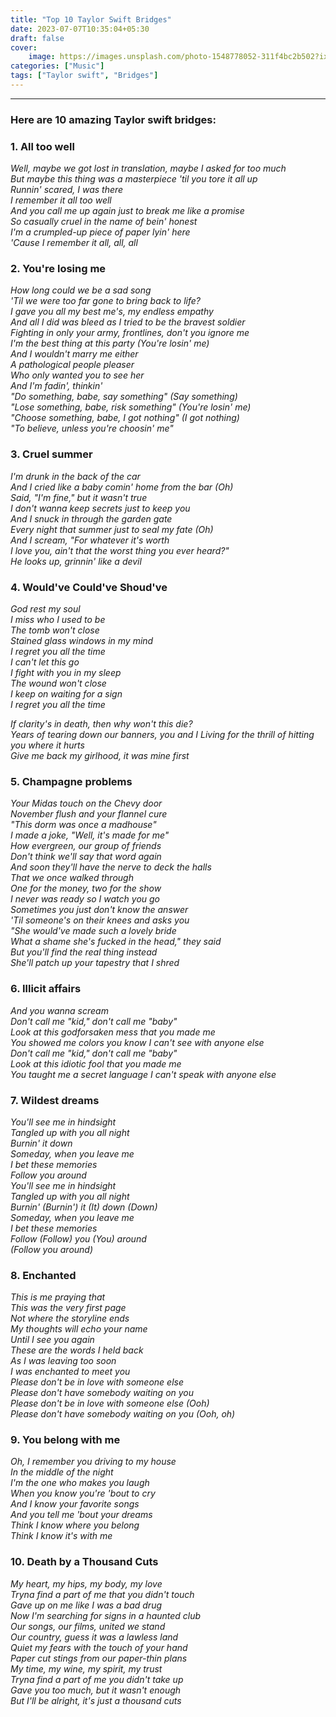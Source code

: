 ```yaml
---
title: "Top 10 Taylor Swift Bridges"
date: 2023-07-07T10:35:04+05:30
draft: false
cover:
    image: https://images.unsplash.com/photo-1548778052-311f4bc2b502?ixlib=rb-4.0.3&ixid=M3wxMjA3fDB8MHxwaG90by1wYWdlfHx8fGVufDB8fHx8fA%3D%3D&auto=format&fit=crop&w=1170&q=80
categories: ["Music"]
tags: ["Taylor swift", "Bridges"]
---
```

***

### Here are 10 amazing Taylor swift bridges:

###  1. All too well
_Well, maybe we got lost in translation, maybe I asked for too much  
But maybe this thing was a masterpiece 'til you tore it all up  
Runnin' scared, I was there  
I remember it all too well  
And you call me up again just to break me like a promise  
So casually cruel in the name of bein' honest  
I'm a crumpled-up piece of paper lyin' here  
'Cause I remember it all, all, all_

### 2. You're losing me
_How long could we be a sad song  
'Til we were too far gone to bring back to life?  
I gave you all my best me's, my endless empathy  
And all I did was bleed as I tried to be the bravest soldier  
Fighting in only your army, frontlines, don't you ignore me  
I'm the best thing at this party (You're losin' me)  
And I wouldn't marry me either  
A pathological people pleaser  
Who only wanted you to see her  
And I'm fadin', thinkin'  
"Do something, babe, say something" (Say something)  
"Lose something, babe, risk something" (You're losin' me)  
"Choose something, babe, I got nothing" (I got nothing)  
"To believe, unless you're choosin' me"_

### 3. Cruel summer
_I'm drunk in the back of the car  
And I cried like a baby comin' home from the bar (Oh)  
Said, "I'm fine," but it wasn't true  
I don't wanna keep secrets just to keep you  
And I snuck in through the garden gate  
Every night that summer just to seal my fate (Oh)  
And I scream, "For whatever it's worth  
I love you, ain't that the worst thing you ever heard?"  
He looks up, grinnin' like a devil_

### 4. Would've Could've Shoud've
_God rest my soul  
I miss who I used to be  
The tomb won't close  
Stained glass windows in my mind  
I regret you all the time  
I can't let this go  
I fight with you in my sleep   
The wound won't close  
I keep on waiting for a sign  
I regret you all the time_

_If clarity's in death, then why won't this die?  
Years of tearing down our banners, you and I
Living for the thrill of hitting you where it hurts  
Give me back my girlhood, it was mine first_

### 5. Champagne problems
_Your Midas touch on the Chevy door  
November flush and your flannel cure  
"This dorm was once a madhouse"  
I made a joke, "Well, it's made for me"  
How evergreen, our group of friends  
Don't think we'll say that word again  
And soon they'll have the nerve to deck the halls  
That we once walked through  
One for the money, two for the show  
I never was ready so I watch you go  
Sometimes you just don't know the answer  
'Til someone's on their knees and asks you  
"She would've made such a lovely bride  
What a shame she's fucked in the head," they said  
But you'll find the real thing instead  
She'll patch up your tapestry that I shred_

### 6. Illicit affairs
_And you wanna scream  
Don't call me "kid," don't call me "baby"  
Look at this godforsaken mess that you made me  
You showed me colors you know I can't see with anyone else  
Don't call me "kid," don't call me "baby"  
Look at this idiotic fool that you made me  
You taught me a secret language I can't speak with anyone else_

### 7. Wildest dreams
_You'll see me in hindsight  
Tangled up with you all night  
Burnin' it down  
Someday, when you leave me  
I bet these memories  
Follow you around  
You'll see me in hindsight  
Tangled up with you all night  
Burnin' (Burnin') it (It) down (Down)  
Someday, when you leave me  
I bet these memories  
Follow (Follow) you (You) around  
(Follow you around)_

### 8. Enchanted
_This is me praying that  
This was the very first page  
Not where the storyline ends  
My thoughts will echo your name  
Until I see you again  
These are the words I held back  
As I was leaving too soon  
I was enchanted to meet you  
Please don't be in love with someone else  
Please don't have somebody waiting on you  
Please don't be in love with someone else (Ooh)  
Please don't have somebody waiting on you (Ooh, oh)_

### 9. You belong with me
_Oh, I remember you driving to my house  
In the middle of the night  
I'm the one who makes you laugh  
When you know you're 'bout to cry  
And I know your favorite songs  
And you tell me 'bout your dreams  
Think I know where you belong  
Think I know it's with me_

### 10. Death by a Thousand Cuts
_My heart, my hips, my body, my love  
Tryna find a part of me that you didn't touch  
Gave up on me like I was a bad drug  
Now I'm searching for signs in a haunted club  
Our songs, our films, united we stand  
Our country, guess it was a lawless land  
Quiet my fears with the touch of your hand  
Paper cut stings from our paper-thin plans  
My time, my wine, my spirit, my trust  
Tryna find a part of me you didn't take up  
Gave you too much, but it wasn't enough  
But I'll be alright, it's just a thousand cuts_  